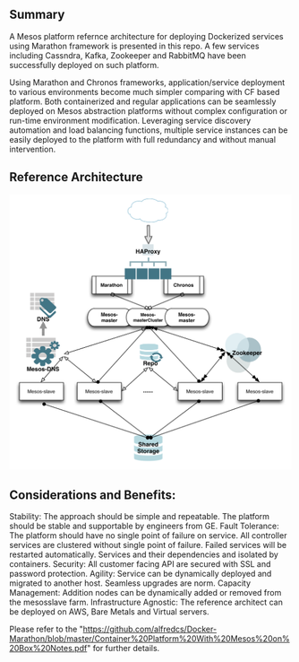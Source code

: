 ## Summary

A Mesos platform refernce architecture for deploying Dockerized services using Marathon framework is presented in this repo. A few services including Cassndra, Kafka, Zookeeper and RabbitMQ have been successfully deployed on such platform.

Using Marathon and Chronos frameworks, application/service deployment to various environments
become much simpler comparing with CF based platform. Both containerized and regular applications
can be seamlessly deployed on Mesos abstraction platforms without complex configuration or run-time
environment modification. Leveraging service discovery automation and load balancing functions,
multiple service instances can be easily deployed to the platform with full redundancy and without
manual intervention.


## Reference Architecture


![alt tag](https://github.com/alfredcs/Docker-Marathon/blob/master/mesos-platform.png)


## Considerations and Benefits:

Stability: The approach should be simple and repeatable. The platform should be stable and
supportable by engineers from GE.
Fault Tolerance: The platform should have no single point of failure on service. All controller
services are clustered without single point of failure. Failed services will be restarted automatically.
Services and their dependencies and isolated by containers.
Security: All customer facing API are secured with SSL and password protection.
Agility: Service can be dynamically deployed and migrated to another host. Seamless upgrades are norm.
Capacity Management: Addition nodes can be dynamically added or removed from the mesosslave farm.
Infrastructure Agnostic: The reference architect can be deployed on AWS, Bare Metals and Virtual servers.


Please refer to the "https://github.com/alfredcs/Docker-Marathon/blob/master/Container%20Platform%20With%20Mesos%20on%20Box%20Notes.pdf" for further details.
